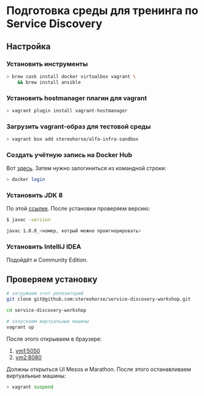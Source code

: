 # Подготовка среды для тренинга по Service Discovery

## Настройка

### Установить инструменты

```bash
> brew cask install docker virtualbox vagrant \
    && brew install ansible
```

### Установить hostmanager плагин для vagrant

```bash
> vagrant plugin install vagrant-hostmanager
```

### Загрузить vagrant-образ для тестовой среды

```bash
> vagrant box add stereohorse/alfa-infra-sandbox
```

### Создать учётную запись на Docker Hub

Вот [здесь](https://hub.docker.com/). Затем нужно залогиниться из командной строки:

```bash
> docker login
```

### Установить JDK 8

По этой [ссылке](http://www.oracle.com/technetwork/java/javase/downloads/index.html). После установки проверяем версию:

```bash
$ javac -version

javac 1.8.0_<номер, котрый можно проигнорировать>
```

### Установить IntelliJ IDEA

Подойдёт и Community Edition.


## Проверяем установку

```bash
# загружаем этот репозиторий
git clone git@github.com:stereohorse/service-discovery-workshop.git

cd service-discovery-workshop

# запускаем виртуальные машины
vagrant up
```

После этого открываем в браузере:

1. [vm1:5050](http://vm1:5050)
2. [vm2:8080](http://vm1:8080)

Должны открыться UI Mesos и Marathon. После этого останавливаем виртуальные машины:

```bash
> vagrant suspend
```
